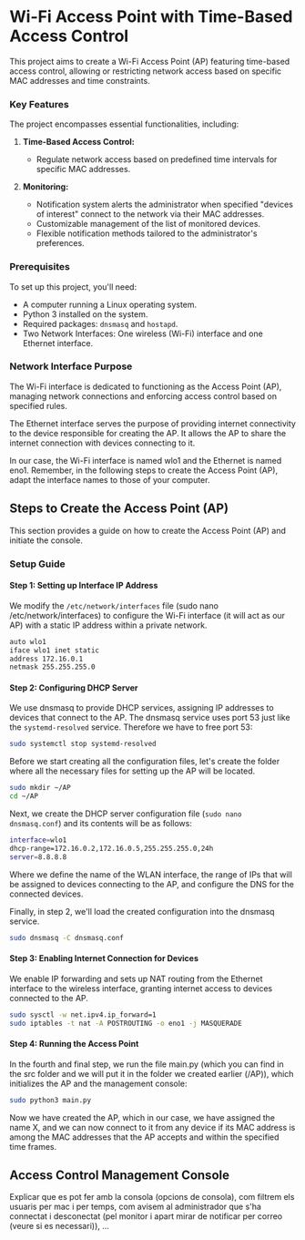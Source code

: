 # Wi-Fi Access Point with Time-Based Access Control

This project aims to create a Wi-Fi Access Point (AP) featuring time-based access control, allowing or restricting network access based on specific MAC addresses and time constraints.

### Key Features

The project encompasses essential functionalities, including:

1. **Time-Based Access Control:**
   - Regulate network access based on predefined time intervals for specific MAC addresses.

2. **Monitoring:**
   - Notification system alerts the administrator when specified "devices of interest" connect to the network via their MAC addresses.
   - Customizable management of the list of monitored devices.
   - Flexible notification methods tailored to the administrator's preferences.

### Prerequisites

To set up this project, you'll need:

- A computer running a Linux operating system.
- Python 3 installed on the system.
- Required packages: `dnsmasq` and `hostapd`.
- Two Network Interfaces: One wireless (Wi-Fi) interface and one Ethernet interface.

### Network Interface Purpose

The Wi-Fi interface is dedicated to functioning as the Access Point (AP), managing network connections and enforcing access control based on specified rules.

The Ethernet interface serves the purpose of providing internet connectivity to the device responsible for creating the AP. It allows the AP to share the internet connection with devices connecting to it.

In our case, the Wi-Fi interface is named wlo1 and the Ethernet is named eno1. Remember, in the following steps to create the Access Point (AP), adapt the interface names to those of your computer. 

## Steps to Create the Access Point (AP)

This section provides a guide on how to create the Access Point (AP) and initiate the console.

### Setup Guide

#### **Step 1: Setting up Interface IP Address** 
We modify the `/etc/network/interfaces` file (sudo nano /etc/network/interfaces) to configure the Wi-Fi interface (it will act as our AP) with a static IP address within a private network.
```bash
auto wlo1
iface wlo1 inet static
address 172.16.0.1
netmask 255.255.255.0
```

#### **Step 2: Configuring DHCP Server** 
We use dnsmasq to provide DHCP services, assigning IP addresses to devices that connect to the AP. The dnsmasq service uses port 53 just like the `systemd-resolved` service. Therefore we have to free port 53:
```bash
sudo systemctl stop systemd-resolved
```

Before we start creating all the configuration files, let's create the folder where all the necessary files for setting up the AP will be located.
```bash
sudo mkdir ~/AP
cd ~/AP
```

Next, we create the DHCP server configuration file (`sudo nano dnsmasq.conf`) and its contents will be as follows:
```bash
interface=wlo1
dhcp-range=172.16.0.2,172.16.0.5,255.255.255.0,24h
server=8.8.8.8
```

Where we define the name of the WLAN interface, the range of IPs that will be assigned to devices connecting to the AP, and configure the DNS for the connected devices.

Finally, in step 2, we'll load the created configuration into the dnsmasq service.
```bash
sudo dnsmasq -C dnsmasq.conf
```

#### **Step 3: Enabling Internet Connection for Devices** 
We enable IP forwarding and sets up NAT routing from the Ethernet interface to the wireless interface, granting internet access to devices connected to the AP.
```bash
sudo sysctl -w net.ipv4.ip_forward=1
sudo iptables -t nat -A POSTROUTING -o eno1 -j MASQUERADE
```

#### **Step 4: Running the Access Point**  
In the fourth and final step, we run the file main.py (which you can find in the src folder and we will put it in the folder we created earlier (/AP)), which initializes the AP and the management console:
```bash
sudo python3 main.py
```

Now we have created the AP, which in our case, we have assigned the name X, and we can now connect to it from any device if its MAC address is among the MAC addresses that the AP accepts and within the specified time frames.

## Access Control Management Console
Explicar que es pot fer amb la consola (opcions de consola), com filtrem els usuaris per mac i per temps, com avisem al administrador que s'ha connectat i desconectat (pel monitor i apart mirar de notificar per correo (veure si es necessari)), ...
